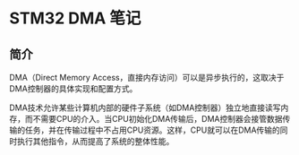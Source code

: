 # STM32 DMA 笔记

## 简介

DMA（Direct Memory Access，直接内存访问）可以是异步执行的，这取决于DMA控制器的具体实现和配置方式。

DMA技术允许某些计算机内部的硬件子系统（如DMA控制器）独立地直接读写内存，而不需要CPU的介入。当CPU初始化DMA传输后，DMA控制器会接管数据传输的任务，并在传输过程中不占用CPU资源。这样，CPU就可以在DMA传输的同时执行其他指令，从而提高了系统的整体性能。

